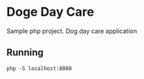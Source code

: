# Doge Day Care
Sample php project. Dog day care application


## Running
```
php -S localhost:8080
```
